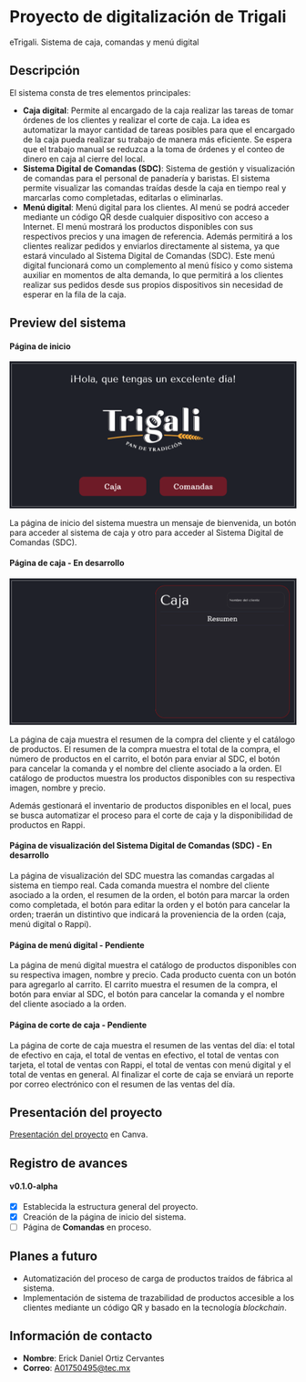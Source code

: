 
# Proyecto de digitalización de Trigali

eTrigali. Sistema de caja, comandas y menú digital

## Descripción

El sistema consta de tres elementos principales:
  - **Caja digital**: Permite al encargado de la caja realizar las tareas de tomar órdenes de los clientes y realizar el corte de caja. La idea es automatizar la mayor cantidad de tareas posibles para que el encargado de la caja pueda realizar su trabajo de manera más eficiente. Se espera que el trabajo manual se reduzca a la toma de órdenes y el conteo de dinero en caja al cierre del local.
  - **Sistema Digital de Comandas (SDC)**: Sistema de gestión y visualización de comandas para el personal de panadería y baristas. El sistema permite visualizar las comandas traídas desde la caja en tiempo real y marcarlas como completadas, editarlas o eliminarlas.
  - **Menú digital**: Menú digital para los clientes. Al menú se podrá acceder mediante un código QR desde cualquier dispositivo con acceso a Internet. El menú mostrará los productos disponibles con sus respectivos precios y una imagen de referencia. Además permitirá a los clientes realizar pedidos y enviarlos directamente al sistema, ya que estará vinculado al Sistema Digital de Comandas (SDC). Este menú digital funcionará como un complemento al menú físico y como sistema auxiliar en momentos de alta demanda, lo que permitirá a los clientes realizar sus pedidos desde sus propios dispositivos sin necesidad de esperar en la fila de la caja.

## Preview del sistema

#### Página de inicio

![Preview del sistema](/assets/images/preview_inicio.png "Preview del sistema")

La página de inicio del sistema muestra un mensaje de bienvenida, un botón para acceder al sistema de caja y otro para acceder al Sistema Digital de Comandas (SDC).

#### Página de caja - En desarrollo

![Preview del sistema](/assets/images/preview_caja.png "Preview del sistema")

La página de caja muestra el resumen de la compra del cliente y el catálogo de productos. El resumen de la compra muestra el total de la compra, el número de productos en el carrito, el botón para enviar al SDC, el botón para cancelar la comanda y el nombre del cliente asociado a la orden. El catálogo de productos muestra los productos disponibles con su respectiva imagen, nombre y precio.

Además gestionará el inventario de productos disponibles en el local, pues se busca automatizar el proceso para el corte de caja y la disponibilidad de productos en Rappi.

#### Página de visualización del Sistema Digital de Comandas (SDC) - En desarrollo

La página de visualización del SDC muestra las comandas cargadas al sistema en tiempo real. Cada comanda muestra el nombre del cliente asociado a la orden, el resumen de la orden, el botón para marcar la orden como completada, el botón para editar la orden y el botón para cancelar la orden; traerán un distintivo que indicará la proveniencia de la orden (caja, menú digital o Rappi).

#### Página de menú digital - Pendiente

La página de menú digital muestra el catálogo de productos disponibles con su respectiva imagen, nombre y precio. Cada producto cuenta con un botón para agregarlo al carrito. El carrito muestra el resumen de la compra, el botón para enviar al SDC, el botón para cancelar la comanda y el nombre del cliente asociado a la orden.

#### Página de corte de caja - Pendiente

La página de corte de caja muestra el resumen de las ventas del día: el total de efectivo en caja, el total de ventas en efectivo, el total de ventas con tarjeta, el total de ventas con Rappi, el total de ventas con menú digital y el total de ventas en general. Al finalizar el corte de caja se enviará un reporte por correo electrónico con el resumen de las ventas del día.

## Presentación del proyecto

[Presentación del proyecto](https://www.canva.com/design/DAFtLa90Y5g/hfpBiFyKO_-vv-mgCCOl8Q/edit?utm_content=DAFtLa90Y5g&utm_campaign=designshare&utm_medium=link2&utm_source=sharebutton "Proyecto de digitalización de Trigali - eTrigali") en Canva.

## Registro de avances

#### v0.1.0-alpha

- [x] Establecida la estructura general del proyecto.
- [x] Creación de la página de inicio del sistema.
- [ ] Página de **Comandas** en proceso.

## Planes a futuro

  - Automatización del proceso de carga de productos traídos de fábrica al sistema.
  - Implementación de sistema de trazabilidad de productos accesible a los clientes mediante un código QR y basado en la tecnología _blockchain_.

## Información de contacto

- **Nombre**: Erick Daniel Ortiz Cervantes
- **Correo**: A01750495@tec.mx
